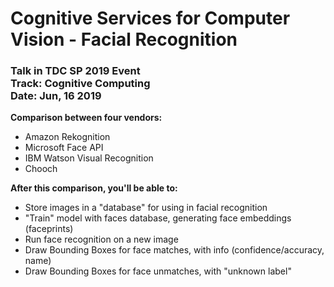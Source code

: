 # Cognitive Services for Computer Vision - Facial Recognition
### Talk in TDC SP 2019 Event<br>Track: Cognitive Computing<br>Date: Jun, 16 2019

**Comparison between four vendors:**
- Amazon Rekognition
- Microsoft Face API
- IBM Watson Visual Recognition
- Chooch

**After this comparison, you'll be able to:**
- Store images in a "database" for using in facial recognition
- "Train" model with faces database, generating face embeddings (faceprints)
- Run face recognition on a new image
- Draw Bounding Boxes for face matches, with info (confidence/accuracy, name)
- Draw Bounding Boxes for face unmatches, with "unknown label"